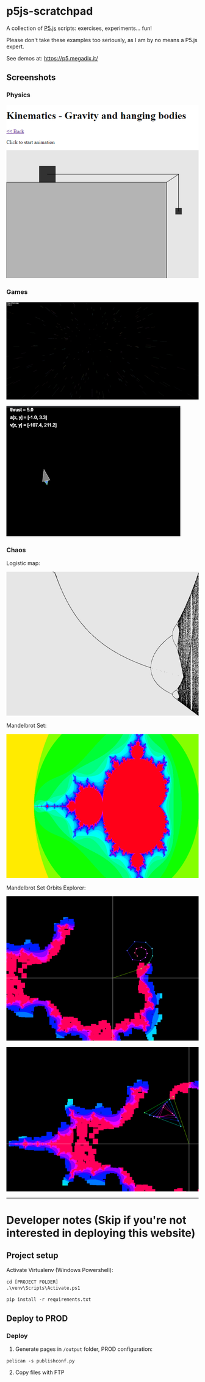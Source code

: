 # p5js-scratchpad

A collection of [P5.js](https://p5js.org/) scripts: exercises, experiments... fun!

Please don't take these examples too seriously, as I am by no means a P5.js expert.

See demos at:
https://p5.megadix.it/

## Screenshots

### Physics

![Physics example](docs/gravity_ropes.png)

### Games

![Startfield](docs/starfield.png)

![Thrust](docs/thrust.png)

### Chaos

Logistic map:

![Logistic Map](docs/logistic.png)

Mandelbrot Set:

![Logistic Map](docs/mandelbrot.png)

Mandelbrot Set Orbits Explorer:

![Logistic Map](docs/mandelbrot-orbit-explorer-1.png)

![Logistic Map](docs/mandelbrot-orbit-explorer-2.png)

---

# Developer notes (Skip if you're not interested in deploying this website)

## Project setup

Activate Virtualenv (Windows Powershell):

```
cd [PROJECT FOLDER]
.\venv\Scripts\Activate.ps1
```


```
pip install -r requirements.txt
```

## Deploy to PROD

### Deploy

1) Generate pages in `/output` folder, PROD configuration:

```
pelican -s publishconf.py
```

2) Copy files with FTP
